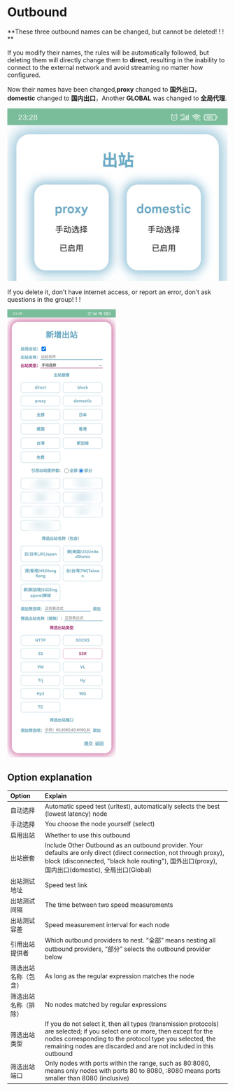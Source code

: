 # Outbound

**These three outbound names can be changed, but cannot be deleted! ! ! **

If you modify their names, the rules will be automatically followed, but deleting them will directly change them to **direct**, resulting in the inability to connect to the external network and avoid streaming no matter how configured.

Now their names have been changed,**proxy** changed to **国外出口**，**domestic** changed to **国内出口**，Another **GLOBAL** was changed to **全局代理**.

![](../../assets/20231008000436.jpg)

If you delete it, don’t have internet access, or report an error, don’t ask questions in the group! ! !

![](../../assets/20231007232910.jpg)

## Option explanation
| Option | Explain |
| :---- | :---- |
| 自动选择 | Automatic speed test (urltest), automatically selects the best (lowest latency) node |
| 手动选择 | You choose the node yourself (select) |
| 启用出站 | Whether to use this outbound |
| 出站嵌套 | Include Other Outbound as an outbound provider. Your defaults are only direct (direct connection, not through proxy), block (disconnected, "black hole routing"), 国外出口(proxy), 国内出口(domestic), 全局出口(Global) |
| 出站测试地址 | Speed ​​test link |
| 出站测试间隔 | The time between two speed measurements |
| 出站测试容差 | Speed ​​measurement interval for each node |
| 引用出站提供者 | Which outbound providers to nest. “全部” means nesting all outbound providers, “部分” selects the outbound provider below |
| 筛选出站名称（包含） | As long as the regular expression matches the node |
| 筛选出站名称（排除） | No nodes matched by regular expressions |
| 筛选出站类型 | If you do not select it, then all types (transmission protocols) are selected; if you select one or more, then except for the nodes corresponding to the protocol type you selected, the remaining nodes are discarded and are not included in this outbound |
| 筛选出站端口 | Only nodes with ports within the range, such as 80:8080, means only nodes with ports 80 to 8080, :8080 means ports smaller than 8080 (inclusive) |
